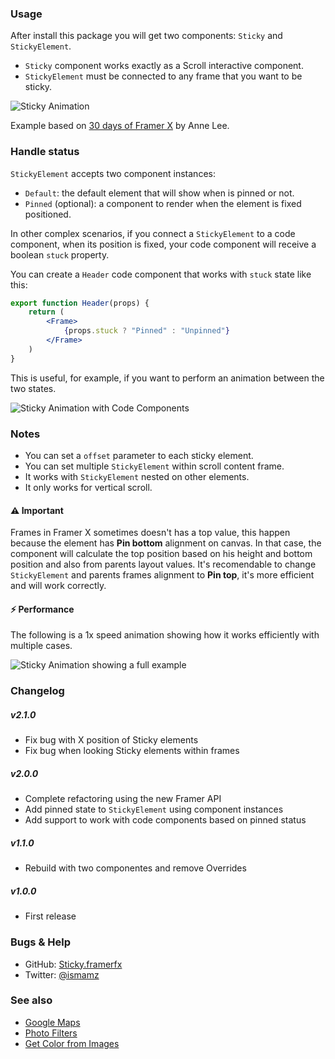 ### Usage

After install this package you will get two components: `Sticky` and `StickyElement`.

* `Sticky` component works exactly as a Scroll interactive component.
* `StickyElement` must be connected to any frame that you want to be sticky.

![Sticky Animation](https://media.giphy.com/media/JPgeZBoBIEeCNYc7AV/giphy.gif)

Example based on [30 days of Framer X](https://github.com/hermy0211/framer30-code/tree/master/Day%2007%20Sticky%20Headers) by Anne Lee.

### Handle status

`StickyElement` accepts two component instances:

* `Default`: the default element that will show when is pinned or not.
* `Pinned` (optional): a component to render when the element is fixed positioned.

In other complex scenarios, if you connect a `StickyElement` to a code component,
when its position is fixed, your code component will receive a boolean `stuck` property.

You can create a `Header` code component that works with `stuck` state like this:

```jsx
export function Header(props) {
    return (
        <Frame>
            {props.stuck ? "Pinned" : "Unpinned"}
        </Frame>
    )
}
```

This is useful, for example, if you want to perform an animation between the two states.

![Sticky Animation with Code Components](https://media.giphy.com/media/ZXkqHJXApoqkIcE9AU/giphy.gif)


### Notes

* You can set a `offset` parameter to each sticky element.
* You can set multiple `StickyElement` within scroll content frame.
* It works with `StickyElement` nested on other elements.
* It only works for vertical scroll.

#### ⚠️ Important

Frames in Framer X sometimes doesn't has a top value, this happen because the element has
**Pin bottom** alignment on canvas. In that case, the component will calculate the top
position based on his height and bottom position and also from parents layout values.
It's recomendable to change `StickyElement` and parents frames alignment to **Pin top**,
it's more efficient and will work correctly.

#### ⚡️ Performance

The following is a 1x speed animation showing how it works efficiently with multiple cases.

![Sticky Animation showing a full example](https://media.giphy.com/media/PipVUYeViwY8MAM8hg/giphy.gif)


### Changelog

##### v2.1.0

- Fix bug with X position of Sticky elements
- Fix bug when looking Sticky elements within frames

##### v2.0.0

- Complete refactoring using the new Framer API
- Add pinned state to `StickyElement` using component instances
- Add support to work with code components based on pinned status

##### v1.1.0

- Rebuild with two componentes and remove Overrides

##### v1.0.0

- First release


### Bugs & Help

* GitHub: [Sticky.framerfx](https://github.com/ismamz/Sticky.framerfx)
* Twitter: [@ismamz](https://twitter.com/ismamz)


### See also

* [Google Maps](https://store.framer.com/package/ismael/google-maps)
* [Photo Filters](https://store.framer.com/package/ismael/photo-filters)
* [Get Color from Images](https://store.framer.com/package/ismael/get-colors-from-images)
